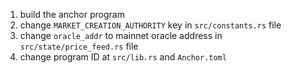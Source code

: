 1. build the anchor program
2. change `MARKET_CREATION_AUTHORITY` key in `src/constants.rs` file
3. change `oracle_addr` to mainnet oracle address in `src/state/price_feed.rs` file
4. change program ID at `src/lib.rs` and `Anchor.toml`
